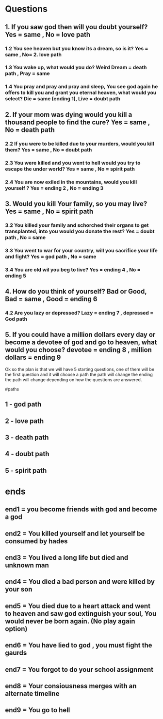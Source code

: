 # Questions 


## 1. If you saw god then will you doubt yourself? Yes = same , No = love path

### 1.2 You see heaven but you know its a dream, so is it? Yes = same , No= 2. love path 

### 1.3 You wake up, what would you do? Weird Dream = death path , Pray = same

### 1.4 You pray and pray and pray and sleep, You see god again he offers to kill you and grant you eternal heaven, what would you select? Die = same (ending 1), Live = doubt path

## 2. If your mom was dying would you kill a thousand people to find the cure? Yes = same , No = death path

### 2.2 If you were to be killed due to your murders, would you kill them? Yes = same , No = doubt path

### 2.3 You were killed and you went to hell would you try to escape the under world? Yes = same , No = spirit path

### 2.4 You are now exiled in the mountains, would you kill yourself ? Yes = ending 2 , No = ending 3

## 3. Would you kill Your family, so you may live? Yes = same , No = spirit path

### 3.2 You killed your family and schorched their organs to get transplanted, into you would you donate the rest? Yes = doubt path , No = same

###  3.3 You went to war for your country, will you sacrifice your life and fight? Yes = god path , No = same

### 3.4 You are old wil you beg to live? Yes = ending 4 , No = ending 5

## 4. How do you think of yourself? Bad or Good, Bad = same , Good = ending 6

### 4.2 Are you lazy or depressed? Lazy = ending 7 , depressed = God path


## 5. If you could have a million dollars every day or become a devotee of god and go to heaven, what would you choose? devotee = ending 8 , million dollars = ending 9

Ok so the plan is that we will have 5 starting questions, one of them will be the first question and it will choose a path 
the path will change the ending the path will change depending on how the questions are answered.

#paths

## 1 - god path
## 2 - love path
## 3 - death path
## 4 - doubt path
## 5 - spirit path

# ends

## end1 = you become friends with god and become a god
## end2 = You killed yourself and let yourself be consumed by hades
## end3 = You lived a long life but died and unknown man
## end4 = You died a bad person and were killed by your son 
## end5 = You died due to a heart attack and went to heaven and saw god extinguish your soul, You would never be born again. (No play again option)
## end6 = You have lied to god , you must fight the gaurds
## end7 = You forgot to do your school assignment
## end8 = Your consiousness merges with an alternate timeline
## end9 = You go to hell
